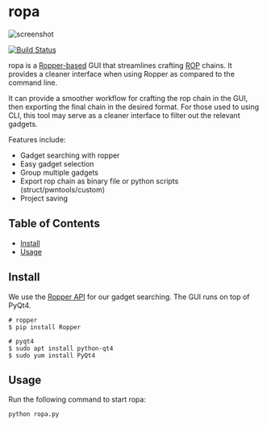 # ropa
![screenshot](https://github.com/orppra/ropa/raw/master/screenshots/ropa_screenshot.png)

[![Build Status](https://travis-ci.org/orppra/ropa.svg?branch=master)](https://travis-ci.org/orppra/ropa)

ropa is a [Ropper-based](https://github.com/sashs/Ropper) GUI that streamlines crafting [ROP](https://en.wikipedia.org/wiki/Return-oriented_programming) chains. It provides a cleaner interface when using Ropper as compared to the command line. 

It can provide a smoother workflow for crafting the rop chain in the GUI, then exporting the final chain in the desired format. For those used to using CLI, this tool may serve as a cleaner interface to filter out the relevant gadgets.

Features include:
- Gadget searching with ropper
- Easy gadget selection
- Group multiple gadgets
- Export rop chain as binary file or python scripts (struct/pwntools/custom)
- Project saving

## Table of Contents
- [Install](#install)
- [Usage](#usage)

## Install
We use the [Ropper API](https://github.com/sashs/Ropper) for our gadget searching. The GUI runs on top of PyQt4.

```
# ropper
$ pip install Ropper

# pyqt4
$ sudo apt install python-qt4
$ sudo yum install PyQt4
```

## Usage
Run the following command to start ropa:
```
python ropa.py
```
